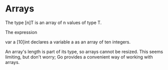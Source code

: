 # Arrays
The type [n]T is an array of n values of type T.

The expression

var a [10]int
declares a variable a as an array of ten integers.

An array's length is part of its type, so arrays cannot be resized. This seems limiting, but don't worry; Go provides a convenient way of working with arrays.